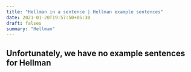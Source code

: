 ```yaml
---
title: "Hellman in a sentence | Hellman example sentences"
date: 2021-01-20T19:57:50+05:30
draft: falses
summary: "Hellman"
---
```

## Unfortunately, we have no example sentences for Hellman                 
